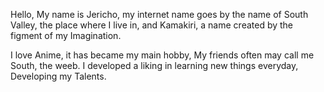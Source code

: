 Hello, My name is Jericho, my internet name goes by the name of South Valley, the place where I live in, and Kamakiri, a name created by the figment of my Imagination.

I love Anime, it has became my main hobby, My friends often may call me South, the weeb. 
I developed a liking in learning new things everyday, Developing my Talents.

<!---
jericho3110/jericho3110 is a ✨ special ✨ repository because its `README.md` (this file) appears on your GitHub profile.
You can click the Preview link to take a look at your changes.
--->
